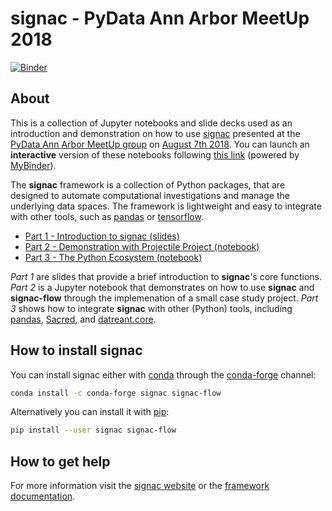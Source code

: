 # signac - PyData Ann Arbor MeetUp 2018

[![Binder](https://mybinder.org/badge.svg)](https://mybinder.org/v2/gh/csadorf/pydata-ann-arbor-2018/master?urlpath=lab)

## About

This is a collection of Jupyter notebooks and slide decks used as an introduction and demonstration on how to use [signac](http://www.signac.io) presented at the [PyData Ann Arbor MeetUp group](https://www.meetup.com/PyData-Ann-Arbor/) on [August 7th 2018](https://www.meetup.com/PyData-Ann-Arbor/events/249050578/).
You can launch an **interactive** version of these notebooks following [this link](https://mybinder.org/v2/gh/csadorf/pydata-ann-arbor-2018/master?urlpath=lab) (powered by [MyBinder](https://mybinder.org/)).

The **signac** framework is a collection of Python packages, that are designed to automate computational investigations and manage the underlying data spaces. The framework is lightweight and easy to integrate with other tools, such as [pandas](https://pandas.pydata.org/) or [tensorflow](https://www.tensorflow.org/).

* [Part 1 - Introduction to signac (slides)](https://csadorf.github.io/pydata-ann-arbor-2018/)
* [Part 2 - Demonstration with Projectile Project (notebook)](projectile/animate-projectile.ipynb)
* [Part 3 - The Python Ecosystem (notebook)](integration/Integration.ipynb)


*Part 1* are slides that provide a brief introduction to **signac**'s core functions.
*Part 2* is a Jupyter notebook that demonstrates on how to use **signac** and **signac-flow** through the implemenation of a small case study project.
*Part 3* shows how to integrate **signac** with other (Python) tools, including [pandas](https://pandas.pydata.org/), [Sacred](https://github.com/IDSIA/sacred), and [datreant.core](datreant.org).

## How to install signac

You can install signac either with [conda](https://conda.io/docs/user-guide/install/download.html) through the [conda-forge](https://conda-forge.org/) channel:
```bash
conda install -c conda-forge signac signac-flow
```
Alternatively you can install it with [pip](https://packaging.python.org/tutorials/installing-packages/#installing-to-the-user-site):
```bash
pip install --user signac signac-flow
```

## How to get help

For more information visit the [signac website](http://www.signac.io) or the [framework documentation](https://signac-docs.readthedocs.io/en/latest).